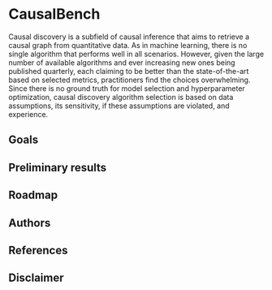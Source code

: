 # CausalBench
Causal discovery is a subfield of causal inference that aims to retrieve a causal graph from quantitative data. As in machine learning, there is no single algorithm that performs well in all scenarios. However, given the large number of available algorithms and ever increasing new ones being published quarterly, each claiming to be better than the state-of-the-art based on selected metrics, practitioners find the choices overwhelming. Since there is no ground truth for model selection and hyperparameter optimization, causal discovery algorithm selection is based on data assumptions, its sensitivity, if these assumptions are violated, and experience. 

## Goals



## Preliminary results

## Roadmap


## Authors

## References

## Disclaimer

